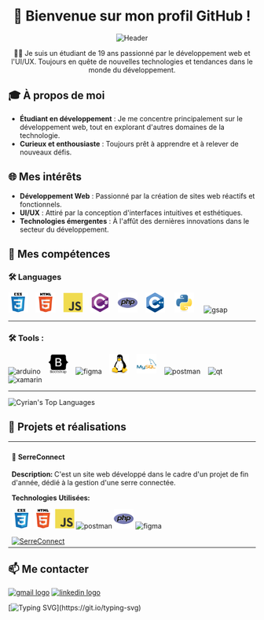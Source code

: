 <div align="center">

# 👋 Bienvenue sur mon profil GitHub !

![Header](https://i.ibb.co/xJXvfbZ/github-header-image-5.png)

👨‍🎓 Je suis un étudiant de 19 ans passionné par le développement web et l'UI/UX. Toujours en quête de nouvelles technologies et tendances dans le monde du développement.

</div>

## 🎓 À propos de moi
- **Étudiant en développement** : Je me concentre principalement sur le développement web, tout en explorant d'autres domaines de la technologie.
- **Curieux et enthousiaste** : Toujours prêt à apprendre et à relever de nouveaux défis.

## 🌐 Mes intérêts
- **Développement Web** : Passionné par la création de sites web réactifs et fonctionnels.
- **UI/UX** : Attiré par la conception d'interfaces intuitives et esthétiques.
- **Technologies émergentes** : À l'affût des dernières innovations dans le secteur du développement.

## 💼 Mes compétences
### 🛠️ Languages
<p align="left">
  <!-- Langages -->
    <img src="https://raw.githubusercontent.com/devicons/devicon/master/icons/css3/css3-original-wordmark.svg" alt="css3" width="40" height="40"/> &nbsp;&nbsp;  
    <img src="https://raw.githubusercontent.com/devicons/devicon/master/icons/html5/html5-original-wordmark.svg" alt="html5" width="40" height="40"/> &nbsp;&nbsp;  
    <img src="https://raw.githubusercontent.com/devicons/devicon/master/icons/javascript/javascript-original.svg" alt="javascript" width="40" height="40"/> &nbsp;&nbsp;  
    <img src="https://raw.githubusercontent.com/devicons/devicon/master/icons/csharp/csharp-original.svg" alt="csharp" width="40" height="40"/> &nbsp;&nbsp;  
    <img src="https://raw.githubusercontent.com/devicons/devicon/master/icons/php/php-original.svg" alt="php" width="40" height="40"/> &nbsp;&nbsp; 
    <img src="https://raw.githubusercontent.com/devicons/devicon/master/icons/cplusplus/cplusplus-original.svg" alt="cplusplus" width="40" height="40"/> &nbsp;  &nbsp;  
    <img src="https://raw.githubusercontent.com/devicons/devicon/master/icons/python/python-original.svg" alt="python" width="40" height="40"/> &nbsp; &nbsp;
    <img src="![image](https://github.com/Explo38/Explo38/assets/144239380/8464adae-b417-4da2-823f-3570835ffce3)" alt="gsap" width="40" height="40"/> &nbsp; &nbsp;

  

</p>

---

### 🛠️ Tools :
<p align="left">
  <!-- Outils -->
    <img src="https://cdn.worldvectorlogo.com/logos/arduino-1.svg" alt="arduino" width="40" height="40"/> &nbsp;&nbsp;
    <img src="https://raw.githubusercontent.com/devicons/devicon/master/icons/bootstrap/bootstrap-plain-wordmark.svg" alt="bootstrap" width="40" height="40"/> &nbsp;&nbsp;
    <img src="https://www.vectorlogo.zone/logos/figma/figma-icon.svg" alt="figma" width="40" height="40"/> &nbsp;&nbsp;
    <img src="https://raw.githubusercontent.com/devicons/devicon/master/icons/linux/linux-original.svg" alt="linux" width="40" height="40"/> &nbsp;&nbsp;
    <img src="https://raw.githubusercontent.com/devicons/devicon/master/icons/mysql/mysql-original-wordmark.svg" alt="mysql" width="40" height="40"/> &nbsp;&nbsp;
    <img src="https://www.vectorlogo.zone/logos/getpostman/getpostman-icon.svg" alt="postman" width="40" height="40"/> &nbsp;&nbsp;
    <img src="https://upload.wikimedia.org/wikipedia/commons/0/0b/Qt_logo_2016.svg" alt="qt" width="40" height="40"/> &nbsp;&nbsp;
    <img src="https://raw.githubusercontent.com/detain/svg-logos/780f25886640cef088af994181646db2f6b1a3f8/svg/xamarin.svg" alt="xamarin" width="40" height="40"/> &nbsp;&nbsp;
</p>

---

<p>
  <img src="https://github-readme-stats.vercel.app/api/top-langs/?username=Explo38&layout=compact&theme=dark" alt="Cyrian's Top Languages">
</p>


## 🚀 Projets et réalisations

<table>
  <tr>
    <td width="50%" valign="top">
      <h4>🚀 SerreConnect</h4>
      <p><strong>Description:</strong> C'est un site web développé dans le cadre d'un projet de fin d'année, dédié à la gestion d'une serre connectée.</p>  
      <p><strong>Technologies Utilisées:</strong></p> 
      <p style="text-align: left;">
        <img src="https://raw.githubusercontent.com/devicons/devicon/master/icons/css3/css3-original-wordmark.svg" alt="css3" width="40" height="40"/>  
        <img src="https://raw.githubusercontent.com/devicons/devicon/master/icons/html5/html5-original-wordmark.svg" alt="html5" width="40" height="40"/>  
        <img src="https://raw.githubusercontent.com/devicons/devicon/master/icons/javascript/javascript-original.svg" alt="javascript" width="40" height="40"/> 
        <img src="https://www.vectorlogo.zone/logos/getpostman/getpostman-icon.svg" alt="postman" width="40" height="40"/> 
        <img src="https://raw.githubusercontent.com/devicons/devicon/master/icons/php/php-original.svg" alt="php" width="40" height="40"/> 
        <img src="https://www.vectorlogo.zone/logos/figma/figma-icon.svg" alt="figma" width="40" height="40"/> 
      </p>
      <a href="https://github.com/Explo38/SerreConnect_V2.git">
        <img src="https://github-readme-stats.vercel.app/api/pin/?username=fillraen&repo=SerreConnect&theme=tokyonight" alt="SerreConnect" />
      </a>
    </td>
  </tr>
</table>



## 📫 Me contacter
<div align="left">
  <a href="mailto:cyrian.brocardo@gmail.com"><img src="https://img.shields.io/static/v1?message=Gmail&logo=gmail&label=&color=D14836&logoColor=white&labelColor=&style=for-the-badge" height="35" alt="gmail logo"  /></a>
  <a href="https://www.linkedin.com/in/cyrian-brocardo-7a84a1244"><img src="https://img.shields.io/static/v1?message=LinkedIn&logo=linkedin&label=&color=0077B5&logoColor=white&labelColor=&style=for-the-badge" height="35" alt="linkedin logo"  /></a>
</div>

[![Typing SVG](https://readme-typing-svg.herokuapp.com?lines=Je+suis+Cyrian;Développeur+web+passionné...)](https://git.io/typing-svg)



